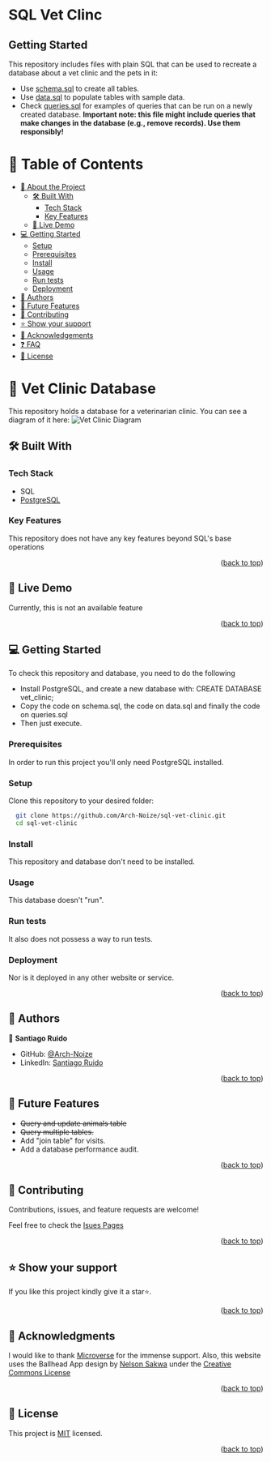 # SQL Vet Clinc

## Getting Started

This repository includes files with plain SQL that can be used to recreate a database about a vet clinic and the pets in it:

- Use [schema.sql](./schema.sql) to create all tables.
- Use [data.sql](./data.sql) to populate tables with sample data.
- Check [queries.sql](./queries.sql) for examples of queries that can be run on a newly created database. **Important note: this file might include queries that make changes in the database (e.g., remove records). Use them responsibly!**

<a name="readme-top"></a>

<!-- TABLE OF CONTENTS -->

# 📗 Table of Contents

- [📖 About the Project](#about-project)
  - [🛠 Built With](#built-with)
    - [Tech Stack](#tech-stack)
    - [Key Features](#key-features)
  - [🚀 Live Demo](#live-demo)
- [💻 Getting Started](#getting-started)
  - [Setup](#setup)
  - [Prerequisites](#prerequisites)
  - [Install](#install)
  - [Usage](#usage)
  - [Run tests](#run-tests)
  - [Deployment](#triangular_flag_on_post-deployment)
- [👥 Authors](#authors)
- [🔭 Future Features](#future-features)
- [🤝 Contributing](#contributing)
- [⭐️ Show your support](#support)
- [🙏 Acknowledgements](#acknowledgements)
- [❓ FAQ](#faq)
- [📝 License](#license)

<!-- PROJECT DESCRIPTION -->

# 📖 Vet Clinic Database <a name="about-project"></a>

This repository holds a database for a veterinarian clinic. You can see a diagram of it here:
![Vet Clinic Diagram](https://github.com/Arch-Noize/sql-vet-clinic/assets/91759364/8aad9e7d-a57e-427d-b14c-7155fdcb161d)

## 🛠 Built With <a name="built-with"></a>

### Tech Stack <a name="tech-stack"></a>

- SQL
- [PostgreSQL]([url](https://www.postgresql.org/))

<!-- Features -->

### Key Features <a name="key-features"></a>

This repository does not have any key features beyond SQL's base operations

<p align="right">(<a href="#readme-top">back to top</a>)</p>

<!-- LIVE DEMO -->

## 🚀 Live Demo <a name="live-demo"></a>

Currently, this is not an available feature

<p align="right">(<a href="#readme-top">back to top</a>)</p>

<!-- GETTING STARTED -->

## 💻 Getting Started <a name="getting-started"></a>

To check this repository and database, you need to do the following

- Install PostgreSQL, and create a new database with: CREATE DATABASE vet_clinic;
- Copy the code on schema.sql, the code on data.sql and finally the code on queries.sql
- Then just execute.

### Prerequisites

In order to run this project you'll only need PostgreSQL installed.

### Setup

Clone this repository to your desired folder:

```sh
  git clone https://github.com/Arch-Noize/sql-vet-clinic.git
  cd sql-vet-clinic
```

### Install

This repository and database don't need to be installed.

### Usage

This database doesn't "run".

### Run tests

It also does not possess a way to run tests.

### Deployment

Nor is it deployed in any other website or service.

<p align="right">(<a href="#readme-top">back to top</a>)</p>

<!-- AUTHORS -->

## 👥 Authors <a name="authors"></a>

👤 **Santiago Ruido**

- GitHub: [@Arch-Noize](https://github.com/Arch-Noize)
- LinkedIn: [Santiago Ruido](https://www.linkedin.com/in/santiago-ruido-a1404880/)

<p align="right">(<a href="#readme-top">back to top</a>)</p>

<!-- FUTURE FEATURES -->

## 🔭 Future Features <a name="future-features"></a>

- ~~Query and update animals table~~
- ~~Query multiple tables.~~
- Add "join table" for visits.
- Add a database performance audit.

<p align="right">(<a href="#readme-top">back to top</a>)</p>

<!-- CONTRIBUTING -->

## 🤝 Contributing <a name="contributing"></a>

Contributions, issues, and feature requests are welcome!

Feel free to check the [Isues Pages](https://github.com/Arch-Noize/react-capstone/issues)

<p align="right">(<a href="#readme-top">back to top</a>)</p>

<!-- SUPPORT -->

## ⭐️ Show your support <a name="support"></a>

If you like this project kindly give it a star⭐️.

<p align="right">(<a href="#readme-top">back to top</a>)</p>

<!-- ACKNOWLEDGEMENTS -->

## 🙏 Acknowledgments <a name="acknowledgements"></a>

I would like to thank [Microverse](https://github.com/microverseinc) for the immense support. Also, this website uses the Ballhead App design by [Nelson Sakwa](https://www.behance.net/gallery/31579789/Ballhead-App-(Free-PSDs)) under the [Creative Commons License](https://creativecommons.org/licenses/by-nc/4.0/)

<p align="right">(<a href="#readme-top">back to top</a>)</p>

<!-- LICENSE -->

## 📝 License <a name="license"></a>

This project is [MIT](./LICENSE) licensed.

<p align="right">(<a href="#readme-top">back to top</a>)</p>
